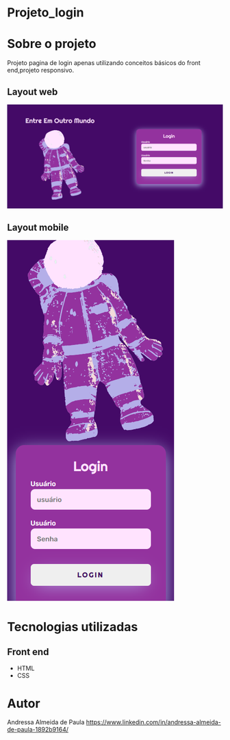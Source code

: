 # Projeto_login

# Sobre o projeto

Projeto pagina de login apenas utilizando conceitos básicos do front end,projeto responsivo.

## Layout web
![Web ](https://github.com/andressa15alm/Projeto_login/blob/main/img/imgweb.png) 

## Layout mobile
![Mobile ](https://github.com/andressa15alm/Projeto_login/blob/main/img/mobileimg.png)

# Tecnologias utilizadas
## Front end
- HTML 
- CSS

# Autor

Andressa Almeida de Paula
https://www.linkedin.com/in/andressa-almeida-de-paula-1892b9164/


